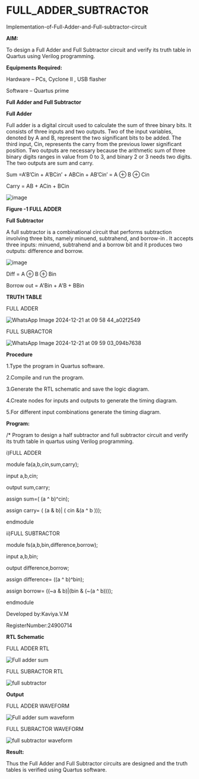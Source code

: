 # FULL_ADDER_SUBTRACTOR

Implementation-of-Full-Adder-and-Full-subtractor-circuit

**AIM:**

To design a Full Adder and Full Subtractor circuit and verify its truth table in Quartus using Verilog programming.

**Equipments Required:**

Hardware – PCs, Cyclone II , USB flasher

Software – Quartus prime

**Full Adder and Full Subtractor**

**Full Adder**

Full adder is a digital circuit used to calculate the sum of three binary bits. It consists of three inputs and two outputs. Two of the input variables, denoted by A and B, represent the two significant bits to be added. The third input, Cin, represents the carry from the previous lower significant position. Two outputs are necessary because the arithmetic sum of three binary digits ranges in value from 0 to 3, and binary 2 or 3 needs two digits. The two outputs are sum and carry.

Sum =A’B’Cin + A’BCin’ + ABCin + AB’Cin’ = A ⊕ B ⊕ Cin 

Carry = AB + ACin + BCin

![image](https://github.com/naavaneetha/FULL_ADDER_SUBTRACTOR/assets/154305477/0f30ba51-5ffb-4198-845f-18e054f675e7)

**Figure -1 FULL ADDER**

**Full Subtractor**

A full subtractor is a combinational circuit that performs subtraction involving three bits, namely minuend, subtrahend, and borrow-in . It accepts three inputs: minuend, subtrahend and a borrow bit and it produces two outputs: difference and borrow.

![image](https://github.com/naavaneetha/FULL_ADDER_SUBTRACTOR/assets/154305477/02b24f51-ab51-4304-9ad6-7b81ffc1ead5)

Diff = A ⊕ B ⊕ Bin 

Borrow out = A'Bin + A'B + BBin

**TRUTH TABLE**

FULL ADDER

![WhatsApp Image 2024-12-21 at 09 58 44_a02f2549](https://github.com/user-attachments/assets/6b043e95-fb65-4f95-8fff-b687847cc3f1)

FULL SUBRACTOR

![WhatsApp Image 2024-12-21 at 09 59 03_094b7638](https://github.com/user-attachments/assets/80fc4c77-fad1-41bd-8de2-c6bb78c23c92)



**Procedure**


1.Type the program in Quartus software.

2.Compile and run the program.

3.Generate the RTL schematic and save the logic diagram.

4.Create nodes for inputs and outputs to generate the timing diagram.

5.For different input combinations generate the timing diagram.


**Program:**

/* Program to design a half subtractor and full subtractor circuit and verify its truth table in quartus using Verilog programming.

i)FULL ADDER

module fa(a,b,cin,sum,carry);

input a,b,cin;

output sum,carry;

assign sum=( (a ^ b)^cin);

assign carry= ( (a & b)| ( cin &(a ^ b )));

endmodule

ii)FULL SUBTRACTOR

module fs(a,b,bin,difference,borrow);

input a,b,bin;

output difference,borrow;

assign difference= ((a ^ b)^bin);

assign borrow= ((~a & b)|(bin & (~(a ^ b))));

endmodule

Developed by:Kaviya.V.M

RegisterNumber:24900714



**RTL Schematic**

FULL ADDER RTL

![Full adder sum](https://github.com/user-attachments/assets/4d2c37db-79fc-490a-8b22-b09edf779b89)

FULL SUBRACTOR RTL

![full subtractor ](https://github.com/user-attachments/assets/5fbf92cd-3c16-4909-a868-7c8d696c281c)


**Output**

FULL ADDER WAVEFORM

![Full adder sum waveform](https://github.com/user-attachments/assets/05c54a2c-29d2-4a34-9a1f-1441f41de5e4)

FULL SUBRACTOR WAVEFORM

![full subtractor waveform](https://github.com/user-attachments/assets/4adddc62-bfd0-48d6-8009-d4a22ff1b26c)


**Result:**

Thus the Full Adder and Full Subtractor circuits are designed and the truth tables is verified using Quartus software.



